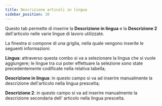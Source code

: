 ```yaml
---
title: Descrizione articoli in lingua
sidebar_position: 10
---
```


Questo tab permette di inserire la **Descrizione in lingua** e la **Descrizione 2** dell'articolo nelle varie lingue di lavoro utilizzate.

La finestra si compone di una griglia, nella quale vengono inserite le seguenti informazioni:

**Lingua**: attraverso questa combo si va a selezionare la lingua che si vuole aggiungere; le lingue tra cui poter effettuare la selezione sono state precedentemente codificate nella relativa tabella;

**Descrizione in lingua**: in questo campo si va ad inserire manualmente la descrizione dell'articolo nella lingua prescelta;

**Descrizione 2**: in questo campo si va ad inserire manualmente la descrizione secondaria dell' articolo nella lingua prescelta.
